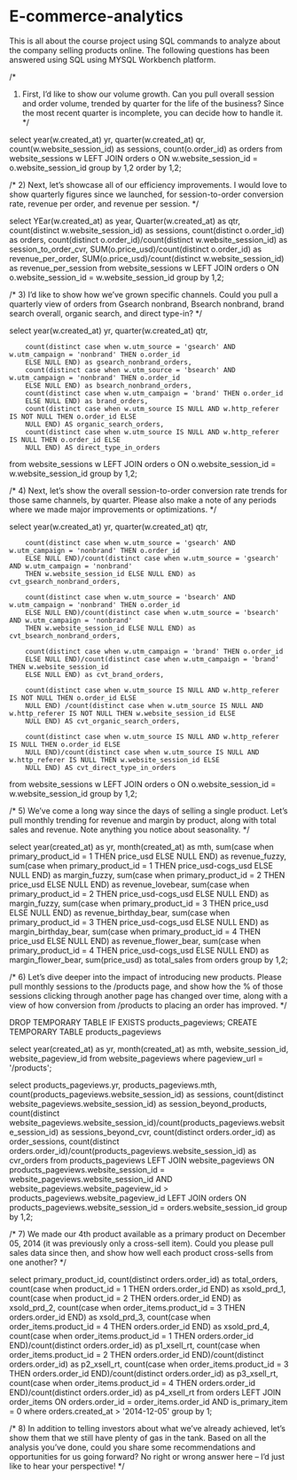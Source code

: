 # E-commerce-analytics

This is all about the course project using SQL commands to analyze about the company selling products online.
The following questions has been answered using SQL using MYSQL Workbench platform.

/*
1) First, I’d like to show our volume growth. Can you pull overall session and order volume, trended by quarter 
for the life of the business? Since the most recent quarter is incomplete, you can decide how to handle it.
*/

select	year(w.created_at) yr,
		quarter(w.created_at) qr,
        count(w.website_session_id) as sessions,
        count(o.order_id) as orders
from website_sessions w
LEFT JOIN orders o
ON w.website_session_id = o.website_session_id
group by 1,2
order by 1,2;

/* 
2) Next, let’s showcase all of our efficiency improvements. I would love to show quarterly figures since we
launched, for session-to-order conversion rate, revenue per order, and revenue per session.
*/

select	YEar(w.created_at) as year,
		Quarter(w.created_at) as qtr,
		count(distinct w.website_session_id) as sessions,
		count(distinct o.order_id) as orders,
        count(distinct o.order_id)/count(distinct w.website_session_id) as session_to_order_cvr,
        SUM(o.price_usd)/count(distinct o.order_id) as revenue_per_order,
        SUM(o.price_usd)/count(distinct w.website_session_id) as revenue_per_session
from	website_sessions w
LEFT JOIN orders o
ON o.website_session_id = w.website_session_id
group by 1,2;

/*
3) I’d like to show how we’ve grown specific channels. Could you pull a quarterly view of orders from Gsearch
nonbrand, Bsearch nonbrand, brand search overall, organic search, and direct type-in?
*/

select	year(w.created_at) yr,
		quarter(w.created_at) qtr,
        
        count(distinct case when w.utm_source = 'gsearch' AND w.utm_campaign = 'nonbrand' THEN o.order_id
        ELSE NULL END) as gsearch_nonbrand_orders,
        count(distinct case when w.utm_source = 'bsearch' AND w.utm_campaign = 'nonbrand' THEN o.order_id
        ELSE NULL END) as bsearch_nonbrand_orders,
        count(distinct case when w.utm_campaign = 'brand' THEN o.order_id
        ELSE NULL END) as brand_orders,
        count(distinct case when w.utm_source IS NULL AND w.http_referer IS NOT NULL THEN o.order_id ELSE 
        NULL END) AS organic_search_orders,
        count(distinct case when w.utm_source IS NULL AND w.http_referer IS NULL THEN o.order_id ELSE 
        NULL END) AS direct_type_in_orders
from website_sessions w
LEFT JOIN orders o
ON o.website_session_id = w.website_session_id
group by 1,2;

/* 4) Next, let’s show the overall session-to-order conversion rate trends for those same channels, by quarter. 
Please also make a note of any periods where we made major improvements or optimizations.
*/

select	year(w.created_at) yr,
		quarter(w.created_at) qtr,
        
        count(distinct case when w.utm_source = 'gsearch' AND w.utm_campaign = 'nonbrand' THEN o.order_id
        ELSE NULL END)/count(distinct case when w.utm_source = 'gsearch' AND w.utm_campaign = 'nonbrand' 
        THEN w.website_session_id ELSE NULL END) as cvt_gsearch_nonbrand_orders,
        
        count(distinct case when w.utm_source = 'bsearch' AND w.utm_campaign = 'nonbrand' THEN o.order_id
        ELSE NULL END)/count(distinct case when w.utm_source = 'bsearch' AND w.utm_campaign = 'nonbrand' 
        THEN w.website_session_id ELSE NULL END) as cvt_bsearch_nonbrand_orders,
        
        count(distinct case when w.utm_campaign = 'brand' THEN o.order_id
        ELSE NULL END)/count(distinct case when w.utm_campaign = 'brand' THEN w.website_session_id
        ELSE NULL END) as cvt_brand_orders,
        
        count(distinct case when w.utm_source IS NULL AND w.http_referer IS NOT NULL THEN o.order_id ELSE 
        NULL END) /count(distinct case when w.utm_source IS NULL AND w.http_referer IS NOT NULL THEN w.website_session_id ELSE 
        NULL END) AS cvt_organic_search_orders,
        
        count(distinct case when w.utm_source IS NULL AND w.http_referer IS NULL THEN o.order_id ELSE 
        NULL END)/count(distinct case when w.utm_source IS NULL AND w.http_referer IS NULL THEN w.website_session_id ELSE 
        NULL END) AS cvt_direct_type_in_orders
from website_sessions w
LEFT JOIN orders o
ON o.website_session_id = w.website_session_id
group by 1,2;


/*
5) We’ve come a long way since the days of selling a single product. Let’s pull monthly trending for revenue
 and margin by product, along with total sales and revenue. Note anything you notice about seasonality.
 */
 
select	year(created_at) as yr,
		month(created_at) as mth,
        sum(case when primary_product_id = 1 THEN price_usd ELSE NULL END) as revenue_fuzzy,
        sum(case when primary_product_id = 1 THEN price_usd-cogs_usd ELSE NULL END) as margin_fuzzy,
        sum(case when primary_product_id = 2 THEN price_usd ELSE NULL END) as revenue_lovebear,
        sum(case when primary_product_id = 2 THEN price_usd-cogs_usd ELSE NULL END) as margin_fuzzy,
        sum(case when primary_product_id = 3 THEN price_usd ELSE NULL END) as revenue_birthday_bear,
        sum(case when primary_product_id = 3 THEN price_usd-cogs_usd ELSE NULL END) as margin_birthday_bear,
        sum(case when primary_product_id = 4 THEN price_usd ELSE NULL END) as revenue_flower_bear,
        sum(case when primary_product_id = 4 THEN price_usd-cogs_usd ELSE NULL END) as margin_flower_bear,
        sum(price_usd) as total_sales
from orders
group by 1,2;
        
/* 
6) Let’s dive deeper into the impact of introducing new products. Please pull monthly sessions to the /products 
page, and show how the % of those sessions clicking through another page has changed over time, along with a 
view of how conversion from /products to placing an order has improved.
*/

DROP TEMPORARY TABLE IF EXISTS products_pageviews;
CREATE TEMPORARY TABLE products_pageviews

select	year(created_at) as yr,
		month(created_at) as mth,
         website_session_id,
         website_pageview_id
from website_pageviews
where pageview_url = '/products';

select	products_pageviews.yr,
		products_pageviews.mth,
		count(products_pageviews.website_session_id) as sessions,
		count(distinct website_pageviews.website_session_id) as session_beyond_products,
        count(distinct website_pageviews.website_session_id)/count(products_pageviews.website_session_id) as sessions_beyond_cvr,
        count(distinct orders.order_id) as order_sessions,
        count(distinct orders.order_id)/count(products_pageviews.website_session_id) as cvr_orders
from	products_pageviews
LEFT JOIN website_pageviews
ON products_pageviews.website_session_id = website_pageviews.website_session_id
AND website_pageviews.website_pageview_id > products_pageviews.website_pageview_id
LEFT JOIN orders
ON products_pageviews.website_session_id = orders.website_session_id
group by 1,2;

/*
7) We made our 4th product available as a primary product on December 05, 2014 (it was previously only a cross-sell
item). Could you please pull sales data since then, and show how well each product cross-sells from one another?
*/

select	primary_product_id,
		count(distinct orders.order_id) as total_orders,
        count(case when product_id = 1 THEN orders.order_id END) as xsold_prd_1,
        count(case when product_id = 2 THEN orders.order_id END) as xsold_prd_2,
        count(case when order_items.product_id = 3 THEN orders.order_id END) as xsold_prd_3,
        count(case when order_items.product_id = 4 THEN orders.order_id END) as xsold_prd_4,
        count(case when order_items.product_id = 1 THEN orders.order_id END)/count(distinct orders.order_id) as p1_xsell_rt,
        count(case when order_items.product_id = 2 THEN orders.order_id END)/count(distinct orders.order_id) as p2_xsell_rt,
        count(case when order_items.product_id = 3 THEN orders.order_id END)/count(distinct orders.order_id) as p3_xsell_rt,
        count(case when order_items.product_id = 4 THEN orders.order_id END)/count(distinct orders.order_id) as p4_xsell_rt
from orders
LEFT JOIN order_items
ON orders.order_id = order_items.order_id
AND	is_primary_item = 0
where orders.created_at > '2014-12-05'
group by 1;

/*
8) In addition to telling investors about what we’ve already achieved, let’s show them that we still have plenty of 
gas in the tank. Based on all the analysis you’ve done, could you share some recommendations and opportunities for 
us going forward? No right or wrong answer here – I’d just like to hear your perspective!
*/

